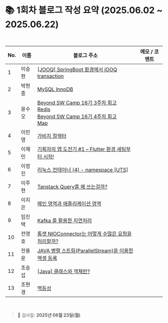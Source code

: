 # 📚 1회차 블로그 작성 요약 (2025.06.02 ~ 2025.06.22)

<br>

| No. | 이름  | 블로그 주소                                                                                                                                                                                                                                                                                                                                                              | 메모 / 코멘트 |
|-----|-----|---------------------------------------------------------------------------------------------------------------------------------------------------------------------------------------------------------------------------------------------------------------------------------------------------------------------------------------------------------------------|----------|
| 1   | 이승현 | [[JOOQ] SpringBoot 환경에서 jOOQ transaction](https://ssddo-story.tistory.com/64)                                                                                                                                                                                                                                                                                       |          |
| 2   | 박현종 | [MySQL InnoDB](https://develop-think-record.tistory.com/20)                                                                                                                                                                                                                                                                                                         |          |
| 3   | 윤수오 | [Beyond SW Camp 16기 3주차 회고](https://velog.io/@dbstndh12/Beyond-SW-Camp-16%EA%B8%B0-3%EC%A3%BC%EC%B0%A8-%ED%9A%8C%EA%B3%A06265)<br> [Redis](https://velog.io/@dbstndh12/Redis) <br> [Beyond SW Camp 16기 4주차 회고](https://velog.io/@dbstndh12/Beyond-SW-Camp-16%EA%B8%B0-4%EC%A3%BC%EC%B0%A8-%ED%9A%8C%EA%B3%A069613) <br> [Map](https://velog.io/@dbstndh12/Java-Map) |          |
| 4   | 이민영 | [가비지 컬렉터](https://stylish-minyoung.tistory.com/209)                                                                                                                                                                                                                                                                                                                 |          |
| 5   | 이재민 | [기획자의 앱 도전기 #1 – Flutter 환경 세팅부터 시작!](https://jam-scribble.tistory.com/39)                                                                                                                                                                                                                                                                                          |          |
| 6   | 이정진 | [리눅스 컨테이너 (4) - namespace [UTS]](https://freshdev.tistory.com/54)                                                                                                                                                                                                                                                                                                   |          |
| 7   | 이주현 | [ Tanstack Query를 왜 쓰는걸까?](https://jujus.gitbook.io/jutrongs-docs/my-storage/library/tanstack-query/why-why)                                                                                                                                                                                                                                                        |          |
| 8   | 이지은 | [메인 영역과 애플리케이션 영역](https://ji-eeeun.tistory.com/123)                                                                                                                                                                                                                                                                                                                |          |
| 9   | 임진택 | [Kafka 를 활용한 지연처리](https://taekt.tistory.com/39)                                                                                                                                                                                                                                                                                                                    |          |
| 10  | 전영호 | [톰캣 NIOConnector는 어떻게 수많은 요청을 처리할까? ](https://aplbly.tistory.com/24)                                                                                                                                                                                                                                                                                                |          |
| 11  | 전용운 | [JAVA 병렬 스트림(ParallelStream)을 이용한 엑셀 등록](https://jun-yu.tistory.com/10)                                                                                                                                                                                                                                                                                             |          |
| 12  | 조승섭 | [[Java] 클래스와 객체란?](https://seopseophaeee.tistory.com/5)                                                                                                                                                                                                                                                                                                             |          |
| 13  | 조현경 | [멱등성](https://velog.io/@edocnuyh/%EB%A9%B1%EB%93%B1%EC%84%B1)                                                                                                                                                                                                                                                                                                       |          |

<br>

> 📌 검사일: **2025년 06월 23일(월)**
